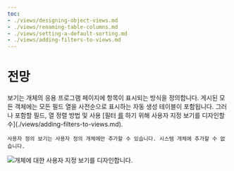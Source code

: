 ```yaml
---
toc:
- ./views/designing-object-views.md
- ./views/renaming-table-columns.md
- ./views/setting-a-default-sorting.md
- ./views/adding-filters-to-views.md
---
```

# 전망

보기는 개체의 응용 프로그램 페이지에 항목이 표시되는 방식을 정의합니다. 게시된 모든 객체에는 모든 필드 열을 사전순으로 표시하는 자동 생성 테이블이 포함됩니다. 그러나 포함할 필드, 열 정렬 방법 및 사용 [필터 [를](./views/designing-object-views.md) 하기 위해 사용자 지정 보기를 디자인할 수](./views/adding-filters-to-views.md).

```{note}
사용자 정의 보기는 사용자 정의 개체에만 추가할 수 있습니다. 시스템 개체에 추가할 수 없습니다.
```

![개체에 대한 사용자 지정 보기를 디자인합니다.](./views/images/01.png)



